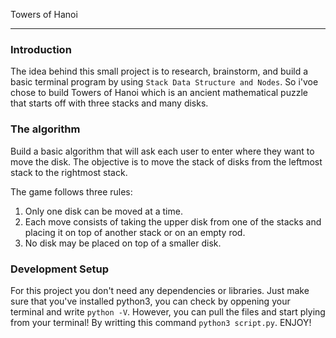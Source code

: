 Towers of Hanoi

----- 

### Introduction
The idea behind this small project is to research, brainstorm, and build a basic terminal program by using `Stack Data Structure and Nodes`. So i'voe chose to build Towers of Hanoi which is an ancient mathematical puzzle that starts off with three stacks and many disks.

### The algorithm 
Build a basic algorithm that will ask each user to enter where they want to move the disk.
The objective is to move the stack of disks from the leftmost stack to the rightmost stack.

The game follows three rules:

1. Only one disk can be moved at a time.
2. Each move consists of taking the upper disk from one of the stacks and placing it on top of another stack or on an empty rod.
3. No disk may be placed on top of a smaller disk.

### Development Setup
For this project you don't need any dependencies or libraries. Just make sure that you've installed python3, you can check by oppening your terminal and write  `python -V`.
However, you can pull the files and start plying from your terminal! By writting this command `python3 script.py`.
ENJOY! 
